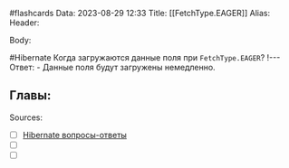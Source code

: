 #flashcards
Data: 2023-08-29 12:33
Title: [[FetchType.EAGER]]
Alias:
Header:



Body:



#Hibernate 
Когда загружаются данные поля при `FetchType.EAGER`?
!---
Ответ:
	- Данные поля будут загружены немедленно.
<!--SR:!2023-11-04,10,370-->



Главы:
-


Sources:
- [ ] [Hibernate вопросы-ответы](https://docs.google.com/document/d/104EUUT-gv7xSalJlJu0DInzlyCVFjC5Sz2gcDoVtfyE/edit)
- [ ] []()
- [ ] []()

